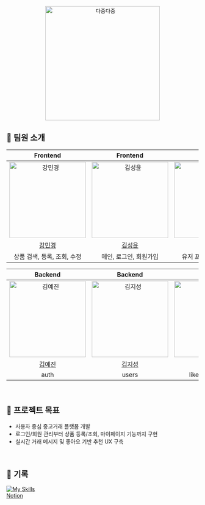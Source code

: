<p align="center">
  <img src="https://github.com/user-attachments/assets/dc300d70-7132-43fc-8542-cae1776eb4db" width=300px alt="다중다중"/>
</p>

## 👥 팀원 소개  
| Frontend | Frontend | Fronted |
| :-----: | :-----: | :------: |
| <img src="https://avatars.githubusercontent.com/u/109705781?v=4" width=200px alt="강민경"/> | <img src="https://avatars.githubusercontent.com/u/86221268?v=4" width=200px alt="김성윤"/> | <img src="https://avatars.githubusercontent.com/u/86095931?v=4" width=200px alt="김태진"/> |
| [강민경](https://github.com/mingyeong0210)|[김성윤](https://github.com/tjddbs531)|[김태진](https://github.com/crossbat)|
| 상품 검색, 등록, 조회, 수정 | 메인, 로그인, 회원가입 | 유저 프로필, 마이페이지 |

| Backend | Backend | Backend | Backend |
| :-----: | :-----: | :------: | :------: |
| <img src="https://avatars.githubusercontent.com/u/109929675?s=96&v=4" width=200px alt="김예진"/> | <img src="https://avatars.githubusercontent.com/u/203613790?s=96&v=4" width=200px alt="김지성"/> | <img src="https://avatars.githubusercontent.com/u/93849731?s=96&v=4" width=200px alt="이정은"/> | <img src="https://avatars.githubusercontent.com/u/65845253?s=96&v=4" width=200px alt="이하은"/> |
| [김예진](https://github.com/YeJin-Kim-code)|[김지성](https://github.com/jiseong1688)|[이정은](https://github.com/foreverkiddd)|[이하은](https://github.com/gkdms0605)|
| auth | users | likes, comments | items |

<br>

## 🎯 프로젝트 목표  
- 사용자 중심 중고거래 플랫폼 개발  
- 로그인/회원 관리부터 상품 등록/조회, 마이페이지 기능까지 구현  
- 실시간 거래 메시지 및 좋아요 기반 추천 UX 구축

<br>

## 🔗 기록 
 [![My Skills](https://skillicons.dev/icons?i=notion)](https://skillicons.dev)
 <br>
 [Notion](https://www.notion.so/2-1c1f93f59cb080268d2ac5933ad7835c?pvs=4)

